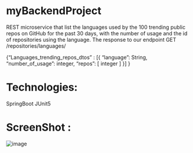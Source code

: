 # myBackendProject
 REST microservice that list the languages used by the 100 trending public repos on GitHub for the past 30 days, with the number of usage and the id of repositories using the language.
The response to our endpoint GET	/repositories/languages/

{“Languages_trending_repos_dtos” : [{
“language”: String, 
  	“number_of_usage”: integer,
“repos”: [ integer ]
}]
}

# Technologies:

SpringBoot
JUnit5

# ScreenShot :

![image](https://user-images.githubusercontent.com/85487855/125093154-58a69c00-e0d2-11eb-986d-2abe19d8de81.png)
